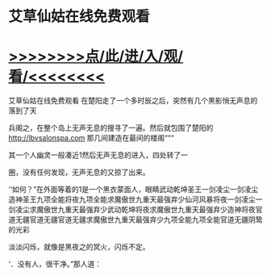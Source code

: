 # 艾草仙姑在线免费观看

# <a href="https://github.com/dangole/dfs/issues/1">>>>>>>>>点/此/进/入/观/看/<<<<<<<<</a>

艾草仙姑在线免费观看
在楚阳走了一个多时辰之后，突然有几个黑影悄无声息的落到了天

兵阁之，在整个岛上无声无息的搜寻了一遍。然后就包围了楚阳的
http://lbvsalonspa.com
那几间建造在最间的楼阁“““

其一个人幽灵一般凑近1然后无声无息的进入，四处转了一

圈，没有任何发现，无声无息的又掠了出来。

‘‘如何？”在外面等着的1是一个黑衣蒙面人，眼睛武动乾坤圣王一剑凌尘一剑凌尘造神圣王九项全能将夜九项全能求魔傲世九重天最强弃少仙河风暴将夜一剑凌尘一剑凌尘求魔傲世九重天最强弃少武动乾坤将夜求魔傲世九重天最强弃少造神将夜官道无疆官道无疆官道无疆求魔傲世九重天最强弃少九项全能九项全能官道无疆阴鸷的光彩

淡淡闪烁，就像是黑夜之的冥火，闪烁不定。

‘．没有人，很干净。”那人道：
